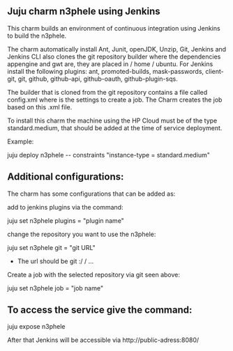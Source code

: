 Juju charm n3phele using Jenkins
---------------------------------

This charm builds an environment of continuous integration using Jenkins to build the n3phele.

The charm automatically install Ant, Junit, openJDK, Unzip, Git, Jenkins and Jenkins CLI also clones the git repository builder where the dependencies appengine and gwt are, they are placed in / home / ubuntu. For Jenkins install the following plugins: ant, promoted-builds, mask-passwords, client-git, git, github, github-api, github-oauth, github-plugin-sqs.

The builder that is cloned from the git repository contains a file called config.xml where is the settings to create a job. The Charm creates the job based on this .xml file.

To install this charm the machine using the HP Cloud  must be of the type standard.medium, that should be added at the time of service deployment.

Example:

juju deploy n3phele -- constraints "instance-type = standard.medium"


Additional configurations:
---------------------------

The charm has some configurations that can be added as:


add to jenkins plugins via the command:

juju set n3phele plugins = "plugin name"


change the repository you want to use the n3phele:

juju set n3phele git = "git URL"

* The url should be git :/ / ...


Create a job with the selected repository via git seen above:

juju set n3phele job = "job name"

To access the service give the command:
---------------------------------------
juju expose n3phele

After that Jenkins will be accessible via http://public-adress:8080/


